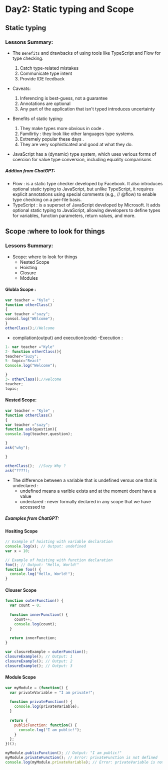 # Day2: Static typing and Scope
## Static typing
### Lessons Summary:
 - The `Benefits` and drawbacks of using tools like TypeScript and Flow for type checking.
    1. Catch type-related mistakes
    2. Communicate type intent
    3. Provide IDE feedback
 - Caveats:
    1. Inferencing is best-guess, not a guarantee
    2. Annotations are optional
    3. Any part of the application that isn't typed introduces uncertainty
  
 - Benefits of static typing:
   1. They make types more obvious in code .
   2. Familirtiy : they look like other languages type systems.
   3. Extremely popular these days .
   4. They are very sophisticated and good at what they do.

 - JavaScript has a (dynamic) type system, which uses verious forms of coercion for value type conversion, including equality comparisons
 ##### Addtion from ChatGPT:
- Flow : is a static type checker developed by Facebook. It also introduces optional static typing to JavaScript, but unlike TypeScript, it requires explicit annotations using special comments (e.g., // @flow) to enable type checking on a per-file basis.
- TypeScript : is a superset of JavaScript developed by Microsoft. It adds optional static typing to JavaScript, allowing developers to define types for variables, function parameters, return values, and more.

## Scope :where to look for things
### Lessons Summary:
- Scope: where to look for things
  * Nested Scope
  * Hoisting
  * Closure
  * Modules

 
#### Globla Scope : 
```javascript
var teacher = "Kyle" ;
function otherClass()
{
var teacher ="suzy";
consol.log("WElcome");
}
otherClass();//Welcome
```
 - compilation(output) and execution(code)
 -Execution :
```javascript
1- var teacher ="Kyle"
2- function otherClass(){
teacher="Suzy";
5- topic="React"
Console.log("Welcome");

}
3- otherClass();//welcome
teacher;
topic;
```
#### Nested Scope:
```javascript
var teacher = "Kyle" ;
function otherClass()
{
var teacher ="suzy";
function ask(question){
console.log(teacher,question);

}
ask("why");

}

otherClass();  //Suzy Why ?
ask("????);
```

- The difference between a variable that is undefined versus one that is undeclared :
   * undefined means a varible exists  and at the moment doent have a value
   * undeclared : never formally declared in any scope that we have accessed to 
##### Examples from ChatGPT:
 #### Hositing Scope
```javascript
// Example of hoisting with variable declaration
console.log(x); // Output: undefined
var x = 10;

// Example of hoisting with function declaration
foo(); // Output: "Hello, World!"
function foo() {
  console.log("Hello, World!");
}

```
#### Clouser Scope
```javascript
function outerFunction() {
  var count = 0;
  
  function innerFunction() {
    count++;
    console.log(count);
  }
  
  return innerFunction;
}

var closureExample = outerFunction();
closureExample(); // Output: 1
closureExample(); // Output: 2
closureExample(); // Output: 3

```
#### Module Scope
```javascript
var myModule = (function() {
  var privateVariable = "I am private!";
  
  function privateFunction() {
    console.log(privateVariable);
  }
  
  return {
    publicFunction: function() {
      console.log("I am public!");
    }
  };
})();

myModule.publicFunction(); // Output: "I am public!"
myModule.privateFunction(); // Error: privateFunction is not defined
console.log(myModule.privateVariable); // Error: privateVariable is not defined

```
